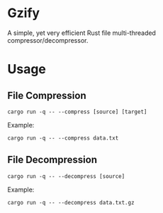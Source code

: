 # Gzify
A simple, yet very efficient Rust file multi-threaded compressor/decompressor.

# Usage

## File Compression
```
cargo run -q -- --compress [source] [target]
```
Example:
```
cargo run -q -- --compress data.txt
```

## File Decompression
```
cargo run -q -- --decompress [source]
```
Example:
```
cargo run -q -- --decompress data.txt.gz
```